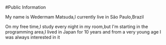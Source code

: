 #Public Information 


My name is Wedermam Matsuda,I currently live in São Paulo,Brazil 

On my free time,I study every night in my room,but I'm starting in the programming area,I lived in Japan for 10 years and from a very young age I was always interested in it
